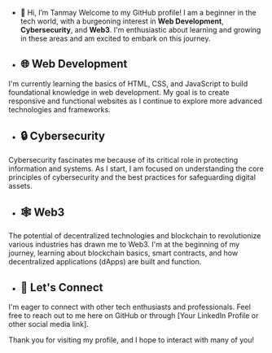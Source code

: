 - 👋 Hi, I’m Tanmay
Welcome to my GitHub profile! I am a beginner in the tech world, with a burgeoning interest in **Web Development**, **Cybersecurity**, and **Web3**. 
I'm enthusiastic about learning and growing in these areas and am excited to embark on this journey.
- ## 🌐 Web Development
I'm currently learning the basics of HTML, CSS, and JavaScript to build foundational knowledge in web development.
My goal is to create responsive and functional websites as I continue to explore more advanced technologies and frameworks.
- ## 🔒 Cybersecurity
Cybersecurity fascinates me because of its critical role in protecting information and systems. As I start, 
I am focused on understanding the core principles of cybersecurity and the best practices for safeguarding digital assets.
- ## 🕸 Web3
The potential of decentralized technologies and blockchain to revolutionize various industries has drawn me to Web3. 
I'm at the beginning of my journey, learning about blockchain basics, smart contracts, and how decentralized applications (dApps) are built and function.
- ## 🤝 Let's Connect
I'm eager to connect with other tech enthusiasts and professionals. Feel free to reach out to me here on GitHub or through [Your LinkedIn Profile or other social media link].

Thank you for visiting my profile, and I hope to interact with many of you!



 <!---
Whiskey09/Whiskey09 is a ✨ special ✨ repository because its `README.md` (this file) appears on your GitHub profile.
You can click the Preview link to take a look at your changes.
--->
